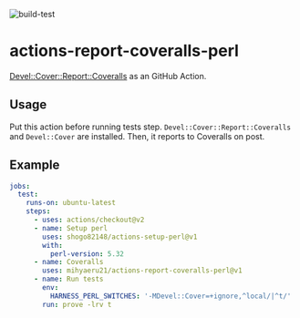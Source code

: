 ![build-test](https://github.com/mihyaeru21/actions-report-coveralls-perl/workflows/build-test/badge.svg)

# actions-report-coveralls-perl

[Devel::Cover::Report::Coveralls](https://github.com/kan/coveralls-perl) as an GitHub Action.


## Usage

Put this action before running tests step.
`Devel::Cover::Report::Coveralls` and `Devel::Cover` are installed.
Then, it reports to Coveralls on post.


## Example

```yaml
jobs:
  test:
    runs-on: ubuntu-latest
    steps:
      - uses: actions/checkout@v2
      - name: Setup perl
        uses: shogo82148/actions-setup-perl@v1
        with:
          perl-version: 5.32
      - name: Coveralls
        uses: mihyaeru21/actions-report-coveralls-perl@v1
      - name: Run tests
        env:
          HARNESS_PERL_SWITCHES: '-MDevel::Cover=+ignore,^local/|^t/'
        run: prove -lrv t
```
